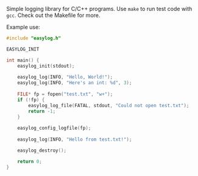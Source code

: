 Simple logging library for C/C++ programs. Use `make` to run test code with `gcc`. Check out the Makefile for more.

Example use:

```c
#include "easylog.h"

EASYLOG_INIT

int main() {
    easylog_init(stdout);
    
    easylog_log(INFO, "Hello, World!");
    easylog_log(INFO, "Here's an int: %d", 3);
    
    FILE* fp = fopen("test.txt", "w+");
    if (!fp) {
        easylog_log_file(FATAL, stdout, "Could not open test.txt");
        return -1;
    }
    
    easylog_config_logfile(fp);
    
    easylog_log(INFO, "Hello from test.txt!");

    easylog_destroy();

    return 0;
}
```
